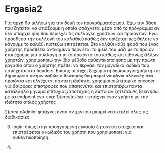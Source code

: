# Ergasia2
Για αρχή θα μιλήσω για την δομή του προγράμματός μου. Έχω την βάση που ζητείται να φτιάξουμε η οποία φτιάχνεται μέσα από το πρόγραμμα αν δεν υπάρχει ήδη που περιέχει τις συλλογές χρηστών και προιόντων. Εγώ πρόσθεσα την συλλογή του καλαθιού καθώς δεν ορίζεται πως θέλετε να κάνουμε το καλάθι πιστεύω επιτρέπεται. Στο καλάθι κάθε φορά που ένας χρήστης προσθέτει αντικήμενο περνιέται το ιμειλ του μαζί με το προιον έτσι έχουμε μια συλλογή απο τα προιόντα του καθώς και πιθανώς άλλων χρηστών. χρησιμοποιώ την ίδια μέθοδο αυθεντικοποίησης με την πρώτη εργασία όπου ο χρήστης πρέπει να περνάει τον μοναδικό κωδικό που παρέχεται στα headers. Επίσης υπάρχει ξεχωριστή δημιουργία χρήστη και δημιουργία αντμιν καθώς ο δεύτερος θα μπορεί να κάνει αλλαγές στα προιόντα και ελγέχεται πάντα η ιδιότητα. χρησιμοποιώ ατομικό encoder για δαίφορες  επιστροφές που απαιτονύται και επιστρπέφω πάντα κατάλληλο μήνυμα επιτυχίας/αποτυχαίς η λίστα αν ζητείται.Ας ξεκινήσω με τα endpoint ενα-ενα:
1)/createUser : φτιάχνει έναν χρήστη με την ιδιότητα απλός χρήστης 

2)createAdmin: φτιάχνει έναν αντμιν που μπορεί να εκτελεί όλες τις διαδικασίες 

3) login: όπως στην προηγούμενη εργασία ζητούνται στοιχεία και επιστρέφεται ο κωδικός του χρήστη που χρησιμοποιεί για αυθεντικοποίηση.

4)
